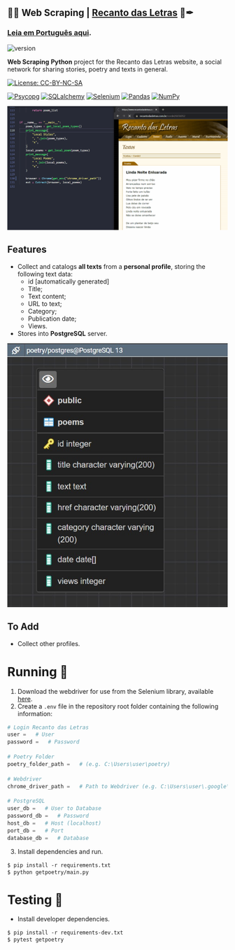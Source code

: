 ## 🤖🧰 Web Scraping | [Recanto das Letras](https://www.recantodasletras.com.br/) 📓✒
### [Leia em Português aqui](README.md).
![version](https://img.shields.io/badge/relise-v1.0.0-important)

**Web Scraping** **Python** project for the Recanto das Letras website, a social network for sharing stories, poetry and texts in general.

[![License: CC-BY-NC-SA](https://mirrors.creativecommons.org/presskit/buttons/88x31/svg/by-nc-sa.svg)](https://creativecommons.org/licenses/by-nc-sa/4.0/legalcode)

[![Psycopg](https://img.shields.io/badge/lib-Psycopg-yellowgreen)](https://www.psycopg.org/) [![SQLalchemy](https://img.shields.io/badge/lib-SQLalchemy-darkred)](https://www.sqlalchemy.org/) [![Selenium](https://img.shields.io/badge/lib-Selenium-darkgreen)](https://www.selenium.dev/documentation/en/selenium_installation/installing_selenium_libraries/) [![Pandas](https://img.shields.io/badge/lib-Pandas-white)](https://pandas.pydata.org/) [![NumPy](https://img.shields.io/badge/lib-NumPy-darkblue)](https://numpy.org/)

![WebScraping](images/web_scraping.gif)

## Features

 - Collect and catalogs **all texts** from a **personal profile**, storing the following text data:
   - id [automatically generated]
   - Title;
   - Text content;
   - URL to text;
   - Category;
   - Publication date;
   - Views.
 - Stores into **PostgreSQL** server.

![postgres](images/postgreSQL.jpg)

## To Add

 - Collect other profiles.

# Running 🏁

 1. Download the webdriver for use from the Selenium library, available [here](https://chromedriver.chromium.org/downloads).
 2. Create a `.env` file in the repository root folder containing the following information:

```python
# Login Recanto das Letras
user =   # User
password =   # Password

# Poetry Folder
poetry_folder_path =   # (e.g. C:\Users\user\poetry)

# Webdriver
chrome_driver_path =   # Path to Webdriver (e.g. C:\Users\user\.google\chromedriver.exe)

# PostgreSQL
user_db =   # User to Database
password_db =   # Password
host_db =   # Host (localhost)
port_db =   # Port
database_db =   # Database
```
 3. Install dependencies and run.

```
$ pip install -r requirements.txt
$ python getpoetry/main.py
```

# Testing 🚧

- Install developer dependencies.

```
$ pip install -r requirements-dev.txt
$ pytest getpoetry
```
